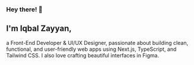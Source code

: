 ### Hey there! 👋

## I'm Iqbal Zayyan, 
a Front-End Developer & UI/UX Designer, passionate about building clean, functional, and user-friendly web apps using Next.js, TypeScript, and Tailwind CSS. I also love crafting beautiful interfaces in Figma.
